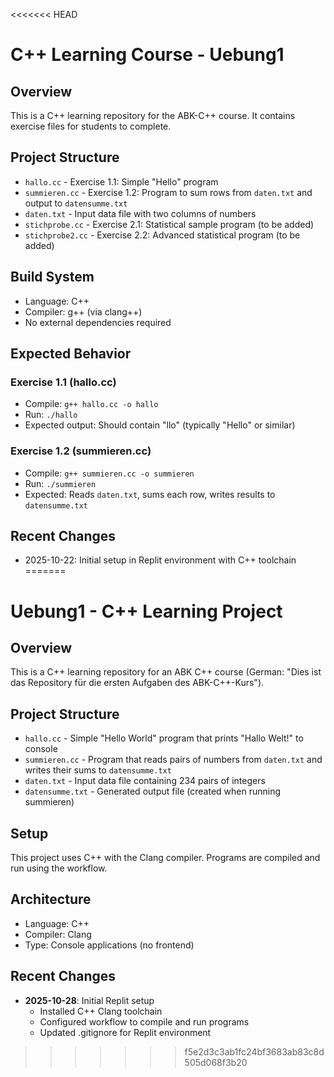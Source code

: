 <<<<<<< HEAD
# C++ Learning Course - Uebung1

## Overview
This is a C++ learning repository for the ABK-C++ course. It contains exercise files for students to complete.

## Project Structure
- `hallo.cc` - Exercise 1.1: Simple "Hello" program
- `summieren.cc` - Exercise 1.2: Program to sum rows from `daten.txt` and output to `datensumme.txt`
- `daten.txt` - Input data file with two columns of numbers
- `stichprobe.cc` - Exercise 2.1: Statistical sample program (to be added)
- `stichprobe2.cc` - Exercise 2.2: Advanced statistical program (to be added)

## Build System
- Language: C++
- Compiler: g++ (via clang++)
- No external dependencies required

## Expected Behavior
### Exercise 1.1 (hallo.cc)
- Compile: `g++ hallo.cc -o hallo`
- Run: `./hallo`
- Expected output: Should contain "llo" (typically "Hello" or similar)

### Exercise 1.2 (summieren.cc)
- Compile: `g++ summieren.cc -o summieren`
- Run: `./summieren`
- Expected: Reads `daten.txt`, sums each row, writes results to `datensumme.txt`

## Recent Changes
- 2025-10-22: Initial setup in Replit environment with C++ toolchain
=======
# Uebung1 - C++ Learning Project

## Overview
This is a C++ learning repository for an ABK C++ course (German: "Dies ist das Repository für die ersten Aufgaben des ABK-C++-Kurs").

## Project Structure
- `hallo.cc` - Simple "Hello World" program that prints "Hallo Welt!" to console
- `summieren.cc` - Program that reads pairs of numbers from `daten.txt` and writes their sums to `datensumme.txt`
- `daten.txt` - Input data file containing 234 pairs of integers
- `datensumme.txt` - Generated output file (created when running summieren)

## Setup
This project uses C++ with the Clang compiler. Programs are compiled and run using the workflow.

## Architecture
- Language: C++
- Compiler: Clang
- Type: Console applications (no frontend)

## Recent Changes
- **2025-10-28**: Initial Replit setup
  - Installed C++ Clang toolchain
  - Configured workflow to compile and run programs
  - Updated .gitignore for Replit environment
>>>>>>> f5e2d3c3ab1fc24bf3683ab83c8d505d068f3b20
